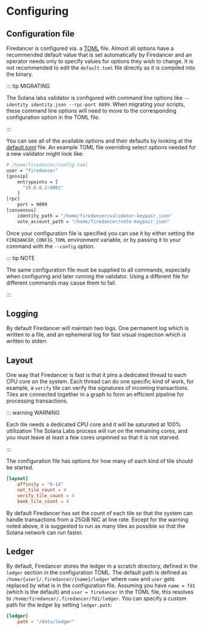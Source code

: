 # Configuring

## Configuration file
Firedancer is configured via. a [TOML](https://toml.io/en/) file. Almost
all options have a recommended default value that is set automatically
by Firedancer and an operator needs only to specify values for options
they wish to change. It is not recommended to edit the `default.toml`
file directly as it is compiled into the binary.

::: tip MIGRATING

The Solana labs validator is configured with command line options like
`--identity identity.json --rpc-port 8899`. When migrating your scripts,
these command line options will need to move to the corresponding
configuration option in the TOML file.

:::

You can see all of the available options and their defaults by looking
at the [default.toml](https://github.com/firedancer-io/firedancer/blob/main/src/app/fdctl/config/default.toml)
file. An example TOML file overriding select options needed for a new
validator might look like:

```sh [bash]
# /home/firedancer/config.toml
user = "firedancer"
[gossip]
    entrypoints = [
      "10.0.0.2:8001"
    ]
[rpc]
    port = 9099
[consensus]
    identity_path = "/home/firedancer/validator-keypair.json"
    vote_account_path = "/home/firedancer/vote-keypair.json"
```

Once your configuration file is specified you can use it by either
setting the `FIREDANCER_CONFIG_TOML` environment variable, or by
passing it to your command with the `--config` option.

::: tip NOTE

The same configuration file must be supplied to all commands, especially
when configuring and later running the validator. Using a different file
for different commands may cause them to fail.

:::

## Logging
By default Firedancer will maintain two logs. One permanent log which is
written to a file, and an ephemeral log for fast visual inspection which
is written to stderr. 

## Layout
One way that Firedancer is fast is that it pins a dedicated thread to
each CPU core on the system. Each thread can do one specific kind of
work, for example, a `verify` tile can verify the signatures of incoming
transactions. Tiles are connected together in a graph to form an
efficient pipeline for processing transactions.

::: warning WARNING

Each tile needs a dedicated CPU core and it will be saturated at 100%
utlilization The Solana Labs process will run on the remaining cores,
and you must leave at least a few cores unpinned so that it is not
starved.

:::

The configuration file has options for how many of each kind of tile
should be started.


```toml
[layout]
    affinity = "0-14"
    net_tile_count = 4
    verify_tile_count = 4
    bank_tile_count = 4
```

By default Firedancer has set the count of each tile so that the system
can handle transactions from a 25GiB NIC at line rate. Except for the
warning noted above, it is suggested to run as many tiles as possible
so that the Solana network can run faster.

## Ledger
By default, Firedancer stores the ledger in a scratch directory, defined
in the `ledger` section in the configuration TOML. The default path is
defined as `/home/{user}/.firedancer/{name}/ledger` where `name` and
`user` gets replaced by what is in the configuration file. Assuming you
have `name = fd1` (which is the default) and `user = firedancer` in the TOML
file, this resolves to `/home/firedancer/.firedancer/fd1/ledger`. You
can specify a custom path for the ledger by setting `ledger.path`:

```toml
[ledger]
    path = "/data/ledger"
```
